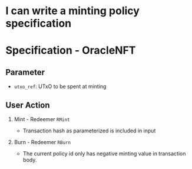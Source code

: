 # I can write a minting policy specification

# Specification - OracleNFT

## Parameter

- `utxo_ref`: UTxO to be spent at minting

## User Action

1. Mint - Redeemer `RMint`

   - Transaction hash as parameterized is included in input

2. Burn - Redeemer `RBurn`

   - The current policy id only has negative minting value in transaction body.
